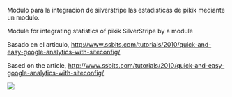 Modulo para la integracion de silverstripe las estadisticas de pikik mediante un modulo.

Module for integrating statistics of pikik SilverStripe by a module

Basado en el articulo, http://www.ssbits.com/tutorials/2010/quick-and-easy-google-analytics-with-siteconfig/

Based on the article, http://www.ssbits.com/tutorials/2010/quick-and-easy-google-analytics-with-siteconfig/




<img src='http://statistics.silverstripehispano.com/piwik.php?idsite=3&rec=1&.png' />
